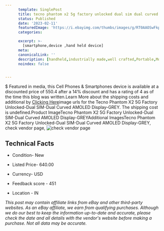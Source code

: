 ```yaml
---
      template: SinglePost
      title: tecno phantom x2 5g factory unlocked dual sim dual curved amoled display grey
      status: Published
      date: '2023-02-11'
      featuredImage: 'https://i.ebayimg.com/thumbs/images/g/RT0AAOSwFkpjtXXZ/s-l225.jpg'
      categories: 

      excerpt: >-
        [smartphone,device ,hand held device]
      meta:
      canonicalLink: ''
      description: [handheld,industrially made,well crafted,Portable,Mobile,Compact,Convenient,Lightweight,Maneuverable,Man-portable,Miniature,Carriable,Hand-held,Light,Holdable,Transportable,Mobile device,Pocket-sized,On-the-go,Wireless,Cordless,Compact size,Convenient size, smartphone,device ,hand held device]
      noindex: false

        
---
```

$
    Featured in media, this Cell Phones & Smartphones device is available at a discounted price of 550.4 after a 14% discount and has a rating of 4 as of the time this blog was written.Learn More about the shipping costs and additional by [Clicking Here](https://www.ebay.com/itm/334690076692?hash=item4ded154814%3Ag%3ART0AAOSwFkpjtXXZ&mkevt=1&mkcid=1&mkrid=711-53200-19255-0&campid=%253CePNCampaignId%253E&customid=%253CreferenceId%253E&toolid=10049)image urls for the Tecno Phantom X2 5G Factory Unlocked-Dual SIM-Dual Curved AMOLED Display-GREY. The shipping cost is undefined.Product ImageTecno Phantom X2 5G Factory Unlocked-Dual SIM-Dual Curved AMOLED Display-GREYAdditional ImagesTecno Phantom X2 5G Factory Unlocked-Dual SIM-Dual Curved AMOLED Display-GREY, check vendor page, ![check vendor page](https://origin-galleryplus.ebayimg.com/ws/web/334690076692_2_0_1/225x225.jpg,https://origin-galleryplus.ebayimg.com/ws/web/334690076692_3_0_1/225x225.jpg,https://origin-galleryplus.ebayimg.com/ws/web/334690076692_4_0_1/225x225.jpg,https://origin-galleryplus.ebayimg.com/ws/web/334690076692_5_0_1/225x225.jpg,https://origin-galleryplus.ebayimg.com/ws/web/334690076692_6_0_1/225x225.jpg,https://origin-galleryplus.ebayimg.com/ws/web/334690076692_7_0_1/225x225.jpg,https://origin-galleryplus.ebayimg.com/ws/web/334690076692_8_0_1/225x225.jpg,https://origin-galleryplus.ebayimg.com/ws/web/334690076692_9_0_1/225x225.jpg)
    
    

 ## Technical Facts 



     
      

 - Condition- New 


      

 - Listed Price- 640.00 


      

 - Currency- USD 


      

 - Feedback score - 451 


      

 - Location - IN 


      
      

 *_This post may contain affiliate links from eBay and other third-party websites. As an eBay affiliate, we earn from qualifying purchases. Although we do our best to keep the information up-to-date and accurate, please check the date and all details with the vendor's website before making a purchase. Not all data may be accurate._*



    
    
    
    
    